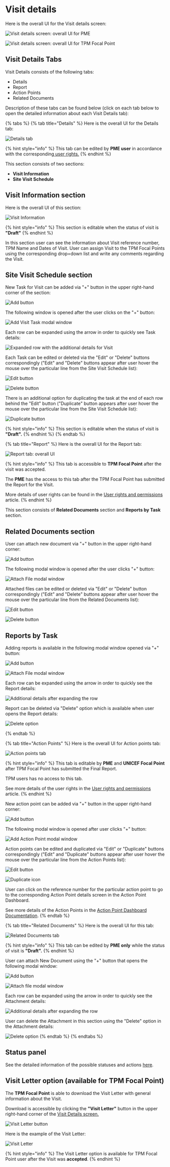 # Visit details

Here is the overall UI for the Visit details screen:

![Visit details screen: overall UI for PME](../../.gitbook/assets/46%20%282%29.png)

![Visit details screen: overall UI for TPM Focal Point](../../.gitbook/assets/102.png)

## Visit Details Tabs

Visit Details consists of the following tabs:

* Details
* Report
* Action Points
* Related Documents

Description of these tabs can be found below \(click on each tab below to open the detailed information about each Visit Details tab\):

{% tabs %}
{% tab title="Details" %}
Here is the overall UI for the Details tab: 

![Details tab](../../.gitbook/assets/50%20%281%29.png)

{% hint style="info" %}
This tab can be edited by **PME user** in accordance with the corresponding[ user rights.](../overview/user-rights-and-permissions.md) 
{% endhint %}

This section consists of two sections:

* **Visit Information** 
* **Site Visit Schedule**

## **Visit Information section**

Here is the overall UI of this section:

![Visit Information](../../.gitbook/assets/49%20%281%29.png)

{% hint style="info" %}
This section is editable when the status of visit is **"Draft"** 
{% endhint %}

In this section user can see the information about Visit reference number, TPM Name and Dates of Visit. User can assign Visit to the TPM Focal Points using the corresponding drop=down list and write any comments regarding the Visit. 

## Site Visit Schedule section

New Task for Visit can be added via "+" button in the upper right-hand corner of the section: 

![Add button](../../.gitbook/assets/51%20%281%29.png)

The following window is opened after the user clicks on the "+" button:

![Add Visit Task modal window](../../.gitbook/assets/52%20%281%29.png)

Each row can be expanded using the arrow in order to quickly see Task details:

![Expanded row with the additional details for Visit](../../.gitbook/assets/38%20%281%29.png)

Each Task can be edited or deleted via the "Edit" or "Delete" buttons correspondingly \("Edit" and "Delete" buttons appear after user hover the mouse over the particular line from the Site Visit Schedule list\):

![Edit button](../../.gitbook/assets/40%20%281%29.png)

![Delete button](../../.gitbook/assets/41%20%281%29.png)

There is an additional option for duplicating the task at the end of each row behind the "Edit" button \("Duplicate" button appears after user hover the mouse over the particular line from the Site Visit Schedule list\):

![Duplicate button](../../.gitbook/assets/42%20%281%29.png)

{% hint style="info" %}
This section is editable when the status of visit is **"Draft".**
{% endhint %}
{% endtab %}

{% tab title="Report" %}
Here is the overall UI for the Report tab:

![Report tab: overall UI](../../.gitbook/assets/43.png)

{% hint style="info" %}
This tab is accessible to **TPM Focal Point** after the visit was accepted.

The **PME** has the access to this tab after the TPM Focal Point has submitted the Report for the Visit.

More details of user rights can be found in the [User rights and permissions](../overview/user-rights-and-permissions.md) article.
{% endhint %}

This section consists of **Related Documents** section and **Reports by Task** section.

## Related Documents section

User can attach new document via "+" button in the upper right-hand corner:

![Add button](../../.gitbook/assets/44.png)

The following modal window is opened after the user clicks "+" button:

![Attach File modal window](../../.gitbook/assets/45%20%281%29.png)

Attached files can be edited or deleted via "Edit"  or "Delete" button correspondingly \("Edit" and "Delete" buttons appear after user hover the mouse over the particular line from the Related Documents list\):

![Edit button](../../.gitbook/assets/47%20%281%29.png)

![Delete button](../../.gitbook/assets/48%20%281%29.png)

## Reports by Task

Adding reports is available in the following modal window opened via "+" button:

![Add button](../../.gitbook/assets/50.png)

![Attach File modal window](../../.gitbook/assets/49.png)

Each row can be expanded using the arrow in order to quickly see the Report details:

![Additional details after expanding the row ](../../.gitbook/assets/51.png)

Report can be deleted via "Delete" option which is available when user opens the Report details:

![Delete option](../../.gitbook/assets/52.png)

  
{% endtab %}

{% tab title="Action Points" %}
Here is the overall UI for Action points tab:

![Action points tab](../../.gitbook/assets/53.png)

{% hint style="info" %}
This tab is editable by **PME** and **UNICEF Focal Point** after TPM Focal Point has submitted the Final Report.

TPM users has no access to this tab.

See more details of the user rights in the [User rights and permissions ](../overview/user-rights-and-permissions.md)article.
{% endhint %}

New action point can be added via "+" button in the upper right-hand corner:

![Add button](../../.gitbook/assets/54%20%281%29.png)

The following modal window is opened after user clicks "+" button:

![Add Action Point modal window](../../.gitbook/assets/55.png)

Action points can be edited and duplicated via "Edit" or "Duplicate" buttons correspondingly \("Edit" and "Duplicate" buttons appear after user hover the mouse over the particular line from the Action Points list\):

![Edit button](../../.gitbook/assets/107.png)

![Duplicate icon](../../.gitbook/assets/65.png)

User can click on the reference number for the particular action point to go to the corresponding Action Point details screen in the Action Point Dashboard.

See more details of the Action Points in the [Action Point Dashboard Documentation](https://razortheory.gitbook.io/action-points-dashboard/).
{% endtab %}

{% tab title="Related Documents" %}
Here is the overall UI for this tab:

![Related Documents tab](../../.gitbook/assets/53%20%281%29.png)

{% hint style="info" %}
This tab can be edited by **PME only** while the status of visit is **"Draft".**
{% endhint %}

User can attach New Document using the "+" button that opens the following modal window:

![Add button](../../.gitbook/assets/54.png)

![Attach file modal window](../../.gitbook/assets/55%20%281%29.png)

Each row can be expanded using the arrow in order to quickly see the Attachment details:

![Additional details after expanding the row](../../.gitbook/assets/56%20%281%29.png)

User can delete the Attachment in this section using the "Delete" option in the Attachment details:

![Delete option](../../.gitbook/assets/57.png)
{% endtab %}
{% endtabs %}

## Status panel 

See the detailed information of the possible statuses and actions [here](statuses-and-actions/).

## Visit Letter option \(available for TPM Focal Point\)

The **TPM Focal Point** is able to download the Visit Letter with general information about the Visit. 

Download is accessible  by clicking the **"Visit Letter"** button in the upper right-hand corner of the [Visit Details screen.](visit-details-scree-overall-interface.md)

![Visit Letter button](../../.gitbook/assets/104.png)

Here is the example of the Visit Letter:

![Visit Letter](../../.gitbook/assets/103.png)

{% hint style="info" %}
The Visit Letter option is available for TPM Focal Point user after the Visit was **accepted**. 
{% endhint %}



